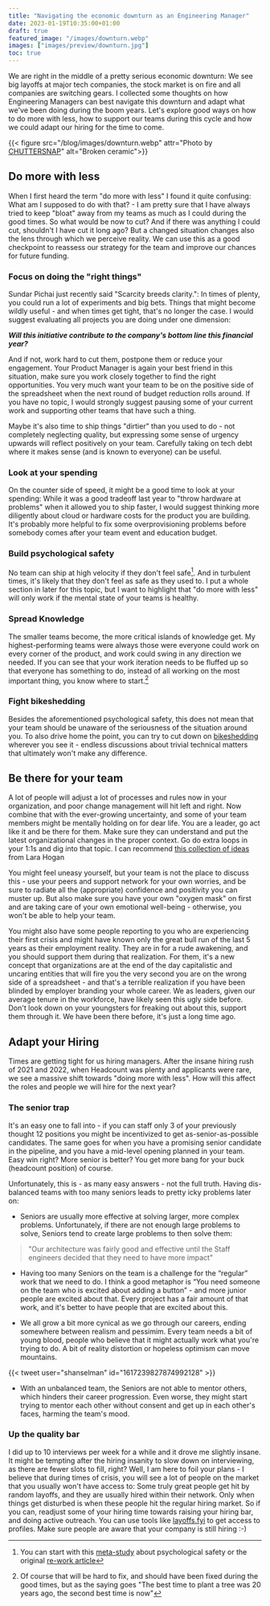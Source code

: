 ```yaml
---
title: "Navigating the economic downturn as an Engineering Manager"
date: 2023-01-19T10:35:00+01:00
draft: true
featured_image: "/images/downturn.webp"
images: ["images/preview/downturn.jpg"]
toc: true
---
```


We are right in the middle of a pretty serious economic downturn: We see big layoffs at major tech companies, the stock market is on fire and all companies are switching gears. I collected some thoughts on how Engineering Managers can best navigate this downturn and adapt what we've been doing during the boom years. Let's explore good ways on how to do more with less, how to support our teams during this cycle and how we could adapt our hiring for the time to come.

{{< figure src="/blog/images/downturn.webp" attr="Photo by [CHUTTERSNAP](https://unsplash.com/de/@chuttersnap)" alt="Broken ceramic">}}

## Do more with less

When I first heard the term "do more with less" I found it quite confusing: What am I supposed to do with that? - I am pretty sure that I have always tried to keep "bloat" away from my teams as much as I could during the good times. So what would be now to cut? And if there was anything I could cut, shouldn't I have cut it long ago? But a changed situation changes also the lens through which we perceive reality. We can use this as a good checkpoint to reassess our strategy for the team and improve our chances for future funding. 

### Focus on doing the "right things"

Sundar Pichai just recently said "Scarcity breeds clarity.": In times of plenty, you could run a lot of experiments and big bets. Things that might become wildly useful - and when times get tight, that's no longer the case. I would suggest evaluating all projects you are doing under one dimension:

***Will this initiative contribute to the company's bottom line this financial year?***
 
And if not, work hard to cut them, postpone them or reduce your engagement. Your Product Manager is again your best friend in this situation, make sure you work closely together to find the right opportunities. You very much want your team to be on the positive side of the spreadsheet when the next round of budget reduction rolls around. If you have no topic, I would strongly suggest pausing some of your current work and supporting other teams that have such a thing. 

Maybe it's also time to ship things "dirtier" than you used to do - not completely neglecting quality, but expressing some sense of urgency upwards will reflect positively on your team. Carefully taking on tech debt where it makes sense (and is known to everyone) can be useful.

### Look at your spending

On the counter side of speed, it might be a good time to look at your spending: While it was a good tradeoff last year to "throw hardware at problems" when it allowed you to ship faster, I would suggest thinking more diligently about cloud or hardware costs for the product you are building. It's probably more helpful to fix some overprovisioning problems before somebody comes after your team event and education budget.

### Build psychological safety 

No team can ship at high velocity if they don't feel safe[^1]. And in turbulent times, it's likely that they don't feel as safe as they used to. I put a whole section in later for this topic, but I want to highlight that "do more with less" will only work if the mental state of your teams is healthy.

### Spread Knowledge

The smaller teams become, the more critical islands of knowledge get. My highest-performing teams were always those were everyone could work on every corner of the product, and work could swing in any direction we needed. If you can see that your work iteration needs to be fluffed up so that everyone has something to do, instead of all working on the most important thing, you know where to start.[^2]

### Fight bikeshedding

Besides the aforementioned psychological safety, this does not mean that your team should be unaware of the seriousness of the situation around you. To also drive home the point, you can try to cut down on [bikeshedding](http://phk.freebsd.dk/sagas/bikeshed/) wherever you see it - endless discussions about trivial technical matters that ultimately won't make any difference.

## Be there for your team

A lot of people will adjust a lot of processes and rules now in your organization, and poor change management will hit left and right. Now combine that with the ever-growing uncertainty, and some of your team members might be mentally holding on for dear life. You are a leader, go act like it and be there for them. Make sure they can understand and put the latest organizational changes in the proper context. Go do extra loops in your 1:1s and dig into that topic. I can recommend [this collection of ideas](https://larahogan.me/resources/resilience/) from Lara Hogan

You might feel uneasy yourself, but your team is not the place to discuss this - use your peers and support network for your own worries, and be sure to radiate all the (appropriate) confidence and positivity you can muster up. But also make sure you have your own "oxygen mask" on first and are taking care of your own emotional well-being - otherwise, you won't be able to help your team.

You might also have some people reporting to you who are experiencing their first crisis and might have known only the great bull run of the last 5 years as their employment reality. They are in for a rude awakening, and you should support them during that realization. For them, it's a new concept that organizations are at the end of the day capitalistic and uncaring entities that will fire you the very second you are on the wrong side of a spreadsheet - and that's a terrible realization if you have been blinded by employer branding your whole career. We as leaders, given our average tenure in the workforce, have likely seen this ugly side before. Don't look down on your youngsters for freaking out about this, support them through it. We have been there before, it's just a long time ago.

## Adapt your Hiring

Times are getting tight for us hiring managers. After the insane hiring rush of 2021 and 2022, when Headcount was plenty and applicants were rare, we see a massive shift towards "doing more with less". How will this affect the roles and people we will hire for the next year?

### The senior trap

It's an easy one to fall into - if you can staff only 3 of your previously thought 12 positions you might be incentivized to get as-senior-as-possible candidates. The same goes for when you have a promising senior candidate in the pipeline, and you have a mid-level opening planned in your team. Easy win right? More senior is better? You get more bang for your buck (headcount position) of course.

Unfortunately, this is - as many easy answers - not the full truth. Having dis-balanced teams with too many seniors leads to pretty icky problems later on:

* Seniors are usually more effective at solving larger, more complex problems. Unfortunately, if there are not enough large problems to solve, Seniors tend to create large problems to then solve them: 

> "Our architecture was fairly good and effective until the Staff engineers decided that they need to have more impact"

* Having too many Seniors on the team is a challenge for the “regular” work that we need to do. I think a good metaphor is “You need someone on the team who is excited about adding a button” - and more junior people are excited about that. Every project has a fair amount of that work, and it's better to have people that are excited about this.

* We all grow a bit more cynical as we go through our careers, ending somewhere between realism and pessimim. Every team needs a bit of young blood, people who believe that it might actually work what you're trying to do. A bit of reality distortion or hopeless optimism can move mountains.

{{< tweet user="shanselman" id="1617239827874992128" >}}

* With an unbalanced team, the Seniors are not able to mentor others, which hinders their career progression. Even worse, they might start trying to mentor each other without consent and get up in each other's faces, harming the team's mood. 

### Up the quality bar

I did up to 10 interviews per week for a while and it drove me slightly insane. It might be tempting after the hiring insanity to slow down on interviewing, as there are fewer slots to fill, right? Well, I am here to foil your plans - I believe that during times of crisis, you will see a lot of people on the market that you usually won't have access to: Some truly great people get hit by random layoffs, and they are usually hired within their network. Only when things get disturbed is when these people hit the regular hiring market. So if you can, readjust some of your hiring time towards raising your hiring bar, and doing active outreach. You can use tools like [layoffs.fyi](https://layoffs.fyi/) to get access to profiles. Make sure people are aware that your company is still hiring :-)


[^1]: You can start with this [meta-study](https://www.sciencedirect.com/science/article/pii/S1053482217300013) about psychological safety or the original [re-work article](https://rework.withgoogle.com/blog/five-keys-to-a-successful-google-team/)

[^2]: Of course that will be hard to fix, and should have been fixed during the good times, but as the saying goes "The best time to plant a tree was 20 years ago, the second best time is now"